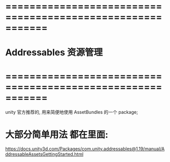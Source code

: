 # =========================================================== #
#               Addressables 资源管理
# =========================================================== #

unity 官方推荐的, 用来简便地使用 AssetBundles 的一个 package;


# 大部分简单用法 都在里面:
https://docs.unity3d.com/Packages/com.unity.addressables@1.19/manual/AddressableAssetsGettingStarted.html
























